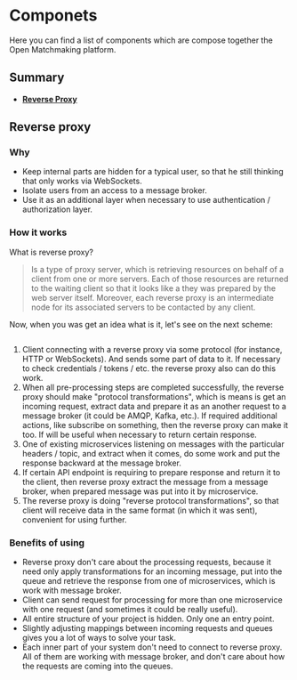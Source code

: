 # Componets

Here you can find a list of components which are сompose together the Open Matchmaking platform.

Summary
-------
- [**Reverse Proxy**]()

Reverse proxy
------------
### Why 
- Keep internal parts are hidden for a typical user, so that he still thinking that only works via WebSockets.
- Isolate users from an access to a message broker.
- Use it as an additional layer when necessary to use authentication / authorization layer.

### How it works
What is reverse proxy?
> Is a type of proxy server, which is retrieving resources on behalf of a client from one or more servers. Each of those resources are returned to the waiting client so that it looks like a they was prepared by the web server itself. Moreover, each reverse proxy is an intermediate node for its associated servers to be contacted by any client.

Now, when you was get an idea what is it, let's see on the next scheme:

<p align="center">
  <img src=""/>
</p>

1) Client connecting with a reverse proxy via some protocol (for instance, HTTP or WebSockets). And sends some part of data to it. If necessary to check credentials / tokens / etc. the reverse proxy also can do this work.
2) When all pre-processing steps are сompleted successfully, the reverse proxy should make "protocol transformations", which is means is get an incoming request, extract data and prepare it as an another request to a message broker (it could be AMQP, Kafka, etc.). If required additional actions, like subscribe on something, then the reverse proxy can make it too. If will be useful when necessary to return certain response.
3) One of existing microservices listening on messages with the particular headers / topic, and extract when it comes, do some work and put the response backward at the message broker.
4) If certain API endpoint is requiring to prepare response and return it to the client, then reverse proxy extract the message from a message broker, when prepared message was put into it by microservice.
5) The reverse proxy is doing "reverse protocol transformations", so that client will receive data in the same format (in which it was sent), convenient for using further.

### Benefits of using
- Reverse proxy don't care about the processing requests, because it need only apply transformations for an incoming message, put into the queue and retrieve the response from one of microservices, which is work with message broker.
- Client can send request for processing for more than one microservice with one request (and sometimes it could be really useful).
- All entire structure of your project is hidden. Only one an entry point.
- Slightly adjusting mappings between incoming requests and queues gives you a lot of ways to solve your task. 
- Each inner part of your system don't need to connect to reverse proxy. All of them are working with message broker, and don't care about how the requests are coming into the queues.  
